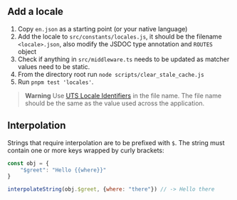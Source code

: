 ## Add a locale

1. Copy `en.json` as a starting point (or your native language)
2. Add the locale to `src/constants/locales.js`, it should be the filename `<locale>.json`, also modify the JSDOC type annotation and `ROUTES` object
3. Check if anything in `src/middleware.ts` needs to be updated as matcher values need to be static. 
4. From the directory root run `node scripts/clear_stale_cache.js`
5. Run `pnpm test 'locales'`.

> **Warning**
> Use [UTS Locale Identifiers](https://www.unicode.org/reports/tr35/tr35-59/tr35.html#Identifiers) in the file name.
> The file name should be the same as the value used across the application.

## Interpolation

Strings that require interpolation are to be prefixed with `$`. The string must contain one or more keys wrapped by curly brackets:

```js
const obj = {
    "$greet": "Hello {{where}}"
}

interpolateString(obj.$greet, {where: "there"}) // -> Hello there
```